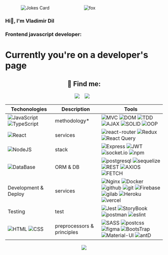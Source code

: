 <div style="width: 100%; display: flex; justify-content: center">
    <div style="width: 40%">
        <img src="https://readme-jokes.vercel.app/api" alt="Jokes Card" />
    </div>
    <div style="width: 40%">
        <img src="https://raw.githubusercontent.com/innng/innng/master/assets/kyubey.gif" alt="fox">
    </div>
</div>

### Hi👋, I'm Vladimir Dil

### Frontend javascript developer:

  <h1>Currently you're on a developer's page</h1>

<h2 align="center">💬 Find me:</h2>
<p align="center" align='right'>
  <a target="_blank"href="mailto:vladimir.dill@mail.ru.com"><img src="https://img.shields.io/badge/Mail-20232A?style=for-the-badge&logo=mail.ru" /></a>&nbsp;&nbsp;&nbsp;
  <a target="_blank"href="https://t.me/BobyDiV"><img src="https://img.shields.io/badge/Telegram-20232A?style=for-the-badge&logo=telegram" /></a>&nbsp;&nbsp;&nbsp;
</p>

| Techonologies                                                                                                                                                                                       | Description                | Tools                                                                                                                                                                                                                                                                                                                                                                                                                                                                                                                                                                                                                                                                                                                                                    |
| --------------------------------------------------------------------------------------------------------------------------------------------------------------------------------------------------- | -------------------------- | -------------------------------------------------------------------------------------------------------------------------------------------------------------------------------------------------------------------------------------------------------------------------------------------------------------------------------------------------------------------------------------------------------------------------------------------------------------------------------------------------------------------------------------------------------------------------------------------------------------------------------------------------------------------------------------------------------------------------------------------------------- |
| ![JavaScript](https://img.shields.io/badge/JavaScript-20232A?style=for-the-badge&logo=javascript) ![TypeScript](https://img.shields.io/badge/TypeScript-20232A?style=for-the-badge&logo=typescript) | methodology\*              | ![MVC](https://img.shields.io/badge/mvc-20232A?style=for-the-badge) ![DOM](https://img.shields.io/badge/dom-20232A?style=for-the-badge) ![TDD](https://img.shields.io/badge/tdd-20232A?style=for-the-badge) ![AJAX](https://img.shields.io/badge/ajax-20232A?style=for-the-badge) ![SOLID](https://img.shields.io/badge/solid-20232A?style=for-the-badge) ![OOP](https://img.shields.io/badge/oop-20232A?style=for-the-badge)                                                                                                                                                                                                                                                                                                                            |
| ![React](https://img.shields.io/badge/React-20232A?style=for-the-badge&logo=react)                                                                                                                  | services                   | ![react-router](https://img.shields.io/badge/React_Router-20232A?style=for-the-badge&logo=react-router) ![Redux](https://img.shields.io/badge/Redux-20232A?style=for-the-badge&logo=redux&logoColor=7749BD) ![React Query](https://img.shields.io/badge/ReactQuery-20232A?style=for-the-badge&logo=reactquery)                                                                                                                                                                                                                                                                                                                                                                                                                                           |
| ![NodeJS](https://img.shields.io/badge/node.js-20232A?style=for-the-badge&logo=node.js)                                                                                                             | stack                      | ![Express](https://img.shields.io/badge/express.js-20232A?style=for-the-badge&logo=express) ![JWT](https://img.shields.io/badge/JWT-20232A?style=for-the-badge&logo=jsonwebtokens) ![socket.io](https://img.shields.io/badge/socket.io-20232A?style=for-the-badge&logo=socket.io) ![npm](https://img.shields.io/badge/npm-20232A?style=for-the-badge&logo=npm)                                                                                                                                                                                                                                                                                                                                                                                           |
| ![DataBase](https://img.shields.io/badge/database-20232A?style=for-the-badge&logo=dBase)                                                                                                              | ORM & DB                    | ![postgresql](https://img.shields.io/badge/postgresql-20232A?style=for-the-badge&logo=postgresql) ![sequelize](https://img.shields.io/badge/Sequelize-20232A?style=for-the-badge&logo=Sequelize) ![REST](https://img.shields.io/badge/REST-20232A?style=for-the-badge&logo=REST) ![AXIOS](https://img.shields.io/badge/Axios-20232A?style=for-the-badge&logo=axios) ![FETCH](https://img.shields.io/badge/Fetch-Api-20232A?style=for-the-badge&logo=fetch)                                                                                                                                                                                                                                                                                                                                          |
| Development & Deploy                                                                                                                                                                                | services                   | ![Nginx](https://img.shields.io/badge/nginx-20232A?style=for-the-badge&logo=nginx&logoColor=green) ![Docker](https://img.shields.io/badge/docker-20232A?style=for-the-badge&logo=docker&logoColor=blue) ![github](https://img.shields.io/badge/github-20232A?style=for-the-badge&logo=github) ![git](https://img.shields.io/badge/git-20232A?style=for-the-badge&logo=git) ![Firebase](https://img.shields.io/badge/firebase-20232A?style=for-the-badge&logo=firebase) ![gilab](https://img.shields.io/badge/gitlab-20232A?style=for-the-badge&logo=gitlab) ![Heroku](https://img.shields.io/badge/heroku-20232A?style=for-the-badge&logo=heroku&logoColor=purple) ![vercel](https://img.shields.io/badge/vercel-20232A?style=for-the-badge&logo=vercel) |
| Testing                                                                                                                                                                                             | test                       | ![Jest](https://img.shields.io/badge/-jest-20232A?style=for-the-badge&logo=jest&logoColor=brown) ![StoryBook](https://img.shields.io/badge/StoryBook-20232A?style=for-the-badge&logo=storybook&logoColor=red) ![postman](https://img.shields.io/badge/postman-20232A?style=for-the-badge&logo=postman) ![eslint](https://img.shields.io/badge/eslint-20232A?style=for-the-badge&logo=eslint&logoColor=7C7CEA)                                                                                                                                                                                                                                                                                                                                                                                                                                                         |
| ![HTML](https://img.shields.io/badge/HTML5-20232A?style=for-the-badge&logo=html5) ![CSS](https://img.shields.io/badge/CSS3-20232A?style=for-the-badge&logo=css3&logoColor=369AD6)                   | preprocessors & principles | ![SASS](https://img.shields.io/badge/Sass-20232A?style=for-the-badge&logo=sass) ![postcss](https://img.shields.io/badge/postcss-20232A?style=for-the-badge&logo=postcss&logoColor=DD3A0A) ![figma](https://img.shields.io/badge/figma-20232A?style=for-the-badge&logo=figma) ![BootsTrap](https://img.shields.io/badge/Bootstrap-20232A?style=for-the-badge&logo=bootstrap) ![Material-UI](https://img.shields.io/badge/MUI-20232A?style=for-the-badge&logo=mui) ![antD](https://img.shields.io/badge/antD-20232A?style=for-the-badge&logo=antdesign)                                                                                                                                                                                                                                                                                                                                                                            |

[//]: # " ![JavaScript](https://img.shields.io/badge/JavaScript-20232A?style=for-the-badge&logo=javascript) "
[//]: # "<!-- ![TypeScript](https://img.shields.io/badge/TypeScript-20232A?style=for-the-badge&logo=typescript) -->"
[//]: # "<!-- ![React](https://img.shields.io/badge/React-20232A?style=for-the-badge&logo=react) -->"
[//]: # "<!-- ![Redux](https://img.shields.io/badge/Redux-20232A?style=for-the-badge&logo=redux&logoColor=7749BD) -->"
[//]: # "<!-- ![React Query](https://img.shields.io/badge/ReactQuery-20232A?style=for-the-badge&logo=reactquery) -->"
[//]: # "<!-- ![react-router](https://img.shields.io/badge/React_Router-20232A?style=for-the-badge&logo=react-router) -->"
[//]: # "<!-- ![HTML](https://img.shields.io/badge/HTML5-20232A?style=for-the-badge&logo=html5) -->"
[//]: # "<!-- ![CSS](https://img.shields.io/badge/CSS3-20232A?style=for-the-badge&logo=css3&logoColor=369AD6) -->"
[//]: # "<!-- ![SASS](https://img.shields.io/badge/Sass-20232A?style=for-the-badge&logo=sass) -->"
[//]: # "<!-- ![postcss](https://img.shields.io/badge/postcss-20232A?style=for-the-badge&logo=postcss&logoColor=DD3A0A) -->"
[//]: # "<!-- ![figma](https://img.shields.io/badge/figma-20232A?style=for-the-badge&logo=figma) -->"
[//]: # "<!-- ![BootsTrap](https://img.shields.io/badge/Bootstrap-20232A?style=for-the-badge&logo=bootstrap) -->"
[//]: # "<!-- ![NodeJS](https://img.shields.io/badge/node.js-20232A?style=for-the-badge&logo=node.js) -->"
[//]: # "<!-- ![Express](https://img.shields.io/badge/express.js-20232A?style=for-the-badge&logo=express) -->"
[//]: # "<!-- ![socket.io](https://img.shields.io/badge/socket.io-20232A?style=for-the-badge&logo=socket.io) -->"
[//]: # "<!-- ![JWT](https://img.shields.io/badge/JWT-20232A?style=for-the-badge&logo=jsonwebtokens) -->"
[//]: # "<!-- ![vercel](https://img.shields.io/badge/vercel-20232A?style=for-the-badge&logo=vercel) -->"
[//]: # "<!-- ![postgresql](https://img.shields.io/badge/postgresql-20232A?style=for-the-badge&logo=postgresql) -->"
[//]: # "<!-- ![sequelize](https://img.shields.io/badge/Sequelize-20232A?style=for-the-badge&logo=Sequelize) -->"
[//]: # "<!-- ![postman](https://img.shields.io/badge/postman-20232A?style=for-the-badge&logo=postman) -->"
[//]: # "<!-- ![eslint](https://img.shields.io/badge/eslint-20232A?style=for-the-badge&logo=eslint&logoColor=7C7CEA) -->"
[//]: # "<!-- ![git](https://img.shields.io/badge/git-20232A?style=for-the-badge&logo=git) -->"
[//]: # "<!-- ![gilab](https://img.shields.io/badge/gitlab-20232A?style=for-the-badge&logo=gitlab) -->"
[//]: # "<!-- ![github](https://img.shields.io/badge/github-20232A?style=for-the-badge&logo=github) -->"
[//]: # "<!-- ![npm](https://img.shields.io/badge/npm-20232A?style=for-the-badge&logo=npm) -->"

<div align="center">

![](https://visitor-badge.glitch.me/badge?page_id=compampa)

</div>
